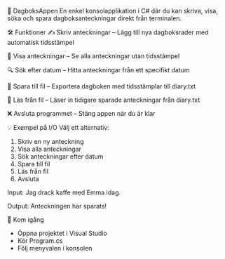 📓 DagboksAppen
En enkel konsolapplikation i C# där du kan skriva, visa, söka och spara dagboksanteckningar direkt från terminalen.

🛠 Funktioner
✍️ Skriv anteckningar – Lägg till nya dagboksrader med automatisk tidsstämpel

📖 Visa anteckningar – Se alla anteckningar utan tidsstämpel

🔍 Sök efter datum – Hitta anteckningar från ett specifikt datum

💾 Spara till fil – Exportera dagboken med tidsstämplar till diary.txt

📂 Läs från fil – Läser in tidigare sparade anteckningar från diary.txt

❌ Avsluta programmet – Stäng appen när du är klar


  💡 Exempel på I/O
Välj ett alternativ:
1. Skriv en ny anteckning
2. Visa alla anteckningar
3. Sök anteckningar efter datum
4. Spara till fil
5. Läs från fil
6. Avsluta

Input:
Jag drack kaffe med Emma idag.

Output:
Anteckningen har sparats!

🚀 Kom igång
- Öppna projektet i Visual Studio
- Kör Program.cs
- Följ menyvalen i konsolen

